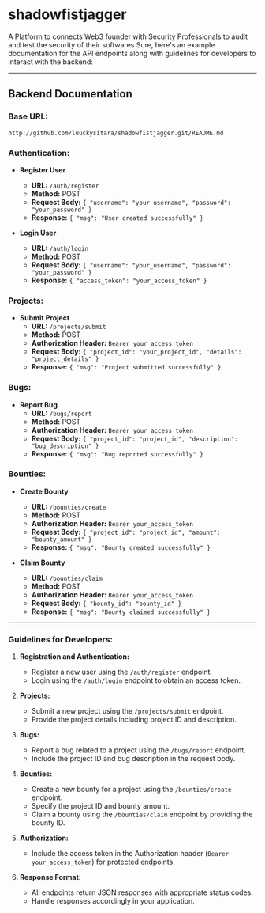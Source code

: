 # shadowfistjagger
A Platform to connects Web3 founder with Security Professionals to audit and  test the security  of their softwares
Sure, here's an example documentation for the API endpoints along with guidelines for developers to interact with the backend:

---

## Backend  Documentation

### Base URL:
```
http://github.com/luuckysitara/shadowfistjagger.git/README.md
```

### Authentication:
- **Register User**
  - **URL:** `/auth/register`
  - **Method:** POST
  - **Request Body:** `{ "username": "your_username", "password": "your_password" }`
  - **Response:** `{ "msg": "User created successfully" }`

- **Login User**
  - **URL:** `/auth/login`
  - **Method:** POST
  - **Request Body:** `{ "username": "your_username", "password": "your_password" }`
  - **Response:** `{ "access_token": "your_access_token" }`

### Projects:
- **Submit Project**
  - **URL:** `/projects/submit`
  - **Method:** POST
  - **Authorization Header:** `Bearer your_access_token`
  - **Request Body:** `{ "project_id": "your_project_id", "details": "project_details" }`
  - **Response:** `{ "msg": "Project submitted successfully" }`

### Bugs:
- **Report Bug**
  - **URL:** `/bugs/report`
  - **Method:** POST
  - **Authorization Header:** `Bearer your_access_token`
  - **Request Body:** `{ "project_id": "project_id", "description": "bug_description" }`
  - **Response:** `{ "msg": "Bug reported successfully" }`

### Bounties:
- **Create Bounty**
  - **URL:** `/bounties/create`
  - **Method:** POST
  - **Authorization Header:** `Bearer your_access_token`
  - **Request Body:** `{ "project_id": "project_id", "amount": "bounty_amount" }`
  - **Response:** `{ "msg": "Bounty created successfully" }`

- **Claim Bounty**
  - **URL:** `/bounties/claim`
  - **Method:** POST
  - **Authorization Header:** `Bearer your_access_token`
  - **Request Body:** `{ "bounty_id": "bounty_id" }`
  - **Response:** `{ "msg": "Bounty claimed successfully" }`

---

### Guidelines for Developers:
1. **Registration and Authentication:**
   - Register a new user using the `/auth/register` endpoint.
   - Login using the `/auth/login` endpoint to obtain an access token.

2. **Projects:**
   - Submit a new project using the `/projects/submit` endpoint.
   - Provide the project details including project ID and description.

3. **Bugs:**
   - Report a bug related to a project using the `/bugs/report` endpoint.
   - Include the project ID and bug description in the request body.

4. **Bounties:**
   - Create a new bounty for a project using the `/bounties/create` endpoint.
   - Specify the project ID and bounty amount.
   - Claim a bounty using the `/bounties/claim` endpoint by providing the bounty ID.

5. **Authorization:**
   - Include the access token in the Authorization header (`Bearer your_access_token`) for protected endpoints.

6. **Response Format:**
   - All endpoints return JSON responses with appropriate status codes.
   - Handle responses accordingly in your application.


